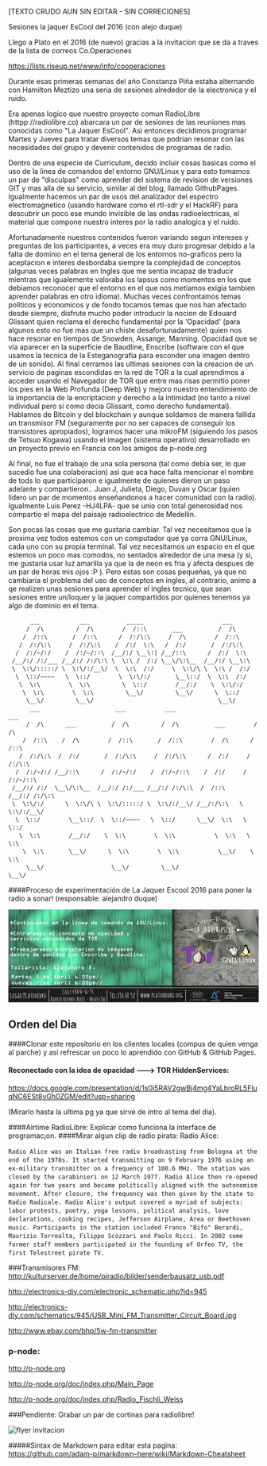 [TEXTO CRUDO AUN SIN EDITAR - SIN CORRECIONES]

Sesiones la jaquer EsCool del 2016 (con alejo duque)

Llego a Plato en el 2016 (de nuevo) gracias a la invitacion que se da a traves de la lista de correos Co.Operaciones 

https://lists.riseup.net/www/info/cooperaciones

Durante esas primeras semanas del año Constanza Piña estaba alternando con Hamilton Meztizo una seria de sesiones alrededor de la electronica y el ruido.

Era apenas logico que nuestro proyecto comun RadioLibre (httpp://radiolibre.co) abarcara un par de sesiones de las reuniones mas conocidas como "La Jaquer EsCool". Asi entonces decidimos programar Martes y Jueves para tratar diversos temas que podrian resonar con las necesidades del grupo y devenir contenidos de programas de radio.

Dentro de una especie de Curriculum, decido incluir cosas basicas como el uso de la linea de comandos del entorno GNU/Linux y para esto tomamos un par de "disculpas" como aprender del sistema de revision de versiones GIT y mas alla de su servicio, similar al del blog, llamado GithubPages. Igualmente hacemos un par de usos del analizador del espectro electromagnetico (usando hardware como el rtl-sdr y el HackRF) para descubrir un poco ese mundo invisible de las ondas radioelectricas, el material que compone nuestro interes por la radio analogica y el ruido.

Afortunadamente nuestros contenidos fueron variando segun intereses y preguntas de los participantes, a veces era muy duro progresar debido a la falta de dominio en el tema general de los entornos no-graficos pero la aceptacion e interes desbordaba siempre la complejidad de conceptos (algunas veces palabras en Ingles que me sentia incapaz de traducir mientras que igualemente valoraba los lapsus como momentos en los que debiamos reconocer que el entorno en el que nos metiamos exigia tambien aprender palabras en otro idioma). Muchas veces confrontamos temas politicos y economicos y de fondo tocamos temas que nos han afectado desde siempre, disfrute mucho poder introducir la nocion de Edouard Glissant quien reclama el derecho fundamental por la 'Opacidad' (para algunos esto no fue mas que un chiste desafortunadamente) quien nos hace resonar en tiempos de Snowden, Assange, Manning. Opacidad que se via aparecer en la superficie de Baudline, Enscribe (software con el que usamos la tecnica de la Esteganografia para esconder una imagen dentro de un sonido). Al final cerramos las ultimas sesiones con la creacion de un servicio de paginas escondidas en la red de TOR a la cual aprendimos a acceder usando el Navegador de TOR que entre mas risas permitio poner los pies en la Web Profunda (Deep Web) y mejoro nuestro entendimiento de la importancia de la encriptacion y derecho a la intimidad (no tanto a nivel individual pero si como decia Glissant, como derecho fundamental). Hablamos de Bitcoin y del blockchain y aunque soldamos de manera fallida un transmisor FM (seguramente por no ser capaces de conseguir los transistores apropiados), logramos hacer una mikroFM (siguiendo los pasos de Tetsuo Kogawa) usando el imagen (sistema operativo) desarrollado en un proyecto previo en Francia con los amigos de p-node.org


Al final, no fue el trabajo de una sola persona (tal como debia ser, lo que sucedio fue una colaboracion) asi que aca hace falta mencionar el nombre de tods lo que participaron e igualmente de quienes dieron un paso adelante y compartieron.. Juan J, Julieta, Diego, Duvan y Oscar (quien lidero un par de momentos enseñandonos a hacer comunidad con la radio). Igualmente Luis Perez -HJ4LPA- que se unio con total generosidad nos compartio el mapa del paisaje radioelectrico de Medellin. 

Son pocas las cosas que me gustaria cambiar. Tal vez necesitamos que la proxima vez todos estemos con un computador que ya corra GNU/Linux, cada uno con su propia terminal. Tal vez necesitamos un espacio en el que estemos un poco mas comodos, no sentados alrededor de una mesa (y si, me gustaria usar luz amarilla ya que la de neon es fria y afecta despues de un par de horas mis ojos :P ). Pero estas son cosas pequeñas, ya que no cambiaria el problema del uso de conceptos en ingles, al contrario, animo a qe realizen unas sesiones para aprender el ingles tecnico, que sean sesiones entre un/loquer y la jaquer compartidos por quienes tenemos ya algo de dominio en el tema.


```
      ___           ___          _____                      ___     
     /  /\         /  /\        /  /::\       ___          /  /\    
    /  /::\       /  /::\      /  /:/\:\     /  /\        /  /::\   
   /  /:/\:\     /  /:/\:\    /  /:/  \:\   /  /:/       /  /:/\:\  
  /  /:/~/:/    /  /:/~/::\  /__/:/ \__\:| /__/::\      /  /:/  \:\ 
 /__/:/ /:/___ /__/:/ /:/\:\ \  \:\ /  /:/ \__\/\:\__  /__/:/ \__\:\
 \  \:\/:::::/ \  \:\/:/__\/  \  \:\  /:/     \  \:\/\ \  \:\ /  /:/
  \  \::/~~~~   \  \::/        \  \:\/:/       \__\::/  \  \:\  /:/ 
   \  \:\        \  \:\         \  \::/        /__/:/    \  \:\/:/  
    \  \:\        \  \:\         \__\/         \__\/      \  \::/   
     \__\/         \__\/                                   \__\/    
      ___                     ___           ___                       ___     
     /  /\      ___          /  /\         /  /\          ___        /  /\    
    /  /::\    /  /\        /  /::\       /  /::\        /  /\      /  /::\   
   /  /:/\:\  /  /:/       /  /:/\:\     /  /:/\:\      /  /:/     /  /:/\:\  
  /  /:/~/:/ /__/::\      /  /:/~/:/    /  /:/~/::\    /  /:/     /  /:/~/::\ 
 /__/:/ /:/  \__\/\:\__  /__/:/ /:/___ /__/:/ /:/\:\  /  /::\    /__/:/ /:/\:\
 \  \:\/:/      \  \:\/\ \  \:\/:::::/ \  \:\/:/__\/ /__/:/\:\   \  \:\/:/__\/
  \  \::/        \__\::/  \  \::/~~~~   \  \::/      \__\/  \:\   \  \::/     
   \  \:\        /__/:/    \  \:\        \  \:\           \  \:\   \  \:\     
    \  \:\       \__\/      \  \:\        \  \:\           \__\/    \  \:\    
     \__\/                   \__\/         \__\/                     \__\/    
```
####Proceso de experimentación de La Jaquer Escool 2016 para poner la radio a sonar! (responsable: alejandro duque)

![flyer invitacion](https://raw.githubusercontent.com/lajaquer/Radio_Pirata/master/flyerLaJauqerEscool1.jpeg)

## Orden del Dia

####Clonar este repositorio en los clientes locales (compus de quien venga al parche) y asi refrescar un poco lo aprendido con GitHub & GitHub Pages.

#### Reconectado con la idea de opacidad ---> TOR HiddenServices:
https://docs.google.com/presentation/d/1s0i5RAV2gwBj4mg4YaLbroRL5FluqNC6ESt8vGh0ZGM/edit?usp=sharing

(Mirarlo hasta la ultima pg ya que sirve de intro al tema del dia).

####Airtime RadioLibre: Explicar como funciona la interface de programac¡on.
####Mirar algun clip de radio pirata: Radio Alice:

```Radio Alice was an Italian free radio broadcasting from Bologna at the end of the 1970s. It started transmitting on 9 February 1976 using an ex-military transmitter on a frequency of 100.6 MHz. The station was closed by the carabinieri on 12 March 1977. Radio Alice then re-opened again for two years and became politically aligned with the autonomism movement. After closure, the frequency was then given by the state to Radio Radicale. Radio Alice's output covered a myriad of subjects: labor protests, poetry, yoga lessons, political analysis, love declarations, cooking recipes, Jefferson Airplane, Area or Beethoven music. Participants in the station included Franco "Bifo" Berardi, Maurizio Torrealta, Filippo Scòzzari and Paolo Ricci. In 2002 some former staff members participated in the founding of Orfeo TV, the first Telestreet pirate TV.```



###Transmisores FM:
http://kulturserver.de/home/piradio/bilder/senderbausatz_usb.pdf

http://electronics-diy.com/electronic_schematic.php?id=945

http://electronics-diy.com/schematics/945/USB_Mini_FM_Transmitter_Circuit_Board.jpg

http://www.ebay.com/bhp/5w-fm-transmitter



### p-node:
http://p-node.org

http://p-node.org/doc/index.php/Main_Page

http://p-node.org/doc/index.php/Radio_Fischli_Weiss


###Pendiente:
Grabar un par de cortinas para radiolibre!


![flyer invitacion](https://raw.githubusercontent.com/lajaquer/Radio_Pirata/master/flyerLaJauqerEscool2.jpeg)



#####Sintax de Markdown para editar esta pagina: https://github.com/adam-p/markdown-here/wiki/Markdown-Cheatsheet
